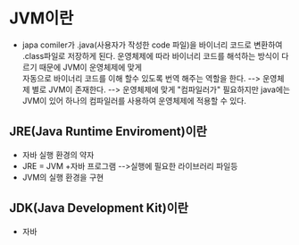 __JVM이란__
=====================
- japa comiler가 .java(사용자가 작성한 code 파일)을 바이너리 코드로 변환하여 .class파일로 저장하게 된다. 운영체제에 따라 바이너리 코드를 해석하는 방식이 다르기 때문에 JVM이 운영체제에 맞게  
  자동으로 바이너리 코드를 이해 할수 있도록 번역 해주는 역할을 한다.
  --> 운영체제 별로 JVM이 존재한다.
  --> 운영체제에 맞게 "컴파일러가" 필요하지만 java에는 JVM이 있어 하나의 컴파일러를 사용하여 운영체제에 적용할 수 있다.



__JRE(Java Runtime Enviroment)이란__
------------------------------------------
- 자바 실행 환경의 약자
- JRE = JVM +자바 프로그램 -->실행에 필요한 라이브러리 파일등
- JVM의 실행 환경을 구현

__JDK(Java Development Kit)이란__
----------------------------------
- 자바


